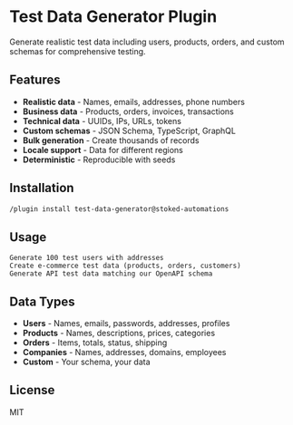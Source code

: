 # Test Data Generator Plugin

Generate realistic test data including users, products, orders, and custom schemas for comprehensive testing.

## Features

- **Realistic data** - Names, emails, addresses, phone numbers
- **Business data** - Products, orders, invoices, transactions
- **Technical data** - UUIDs, IPs, URLs, tokens
- **Custom schemas** - JSON Schema, TypeScript, GraphQL
- **Bulk generation** - Create thousands of records
- **Locale support** - Data for different regions
- **Deterministic** - Reproducible with seeds

## Installation

```bash
/plugin install test-data-generator@stoked-automations
```

## Usage

```
Generate 100 test users with addresses
Create e-commerce test data (products, orders, customers)
Generate API test data matching our OpenAPI schema
```

## Data Types

- **Users** - Names, emails, passwords, addresses, profiles
- **Products** - Names, descriptions, prices, categories
- **Orders** - Items, totals, status, shipping
- **Companies** - Names, addresses, domains, employees
- **Custom** - Your schema, your data

## License

MIT
